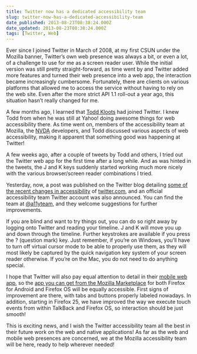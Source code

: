 ```yaml
---
title: Twitter now has a dedicated accessibility team
slug: twitter-now-has-a-dedicated-accessibility-team
date_published: 2013-08-23T08:38:24.000Z
date_updated: 2013-08-23T08:38:24.000Z
tags: [Twitter, Web]
---
```


Ever since I joined Twitter in March of 2008, at my first CSUN under the Mozilla banner, Twitter&#8217;s own web presence was always a bit, or even a lot, of a challenge to use for me as a screen reader user. While the initial version was still pretty straight-forward, as time went by and Twitter added more features and turned their web presence into a web app, the interaction became increasingly cumbersome. Fortunately, there are clients on various platforms that allowed me to access the service without having to rely on the web site. Even after the more strict API 1.1 roll-out a year ago, this situation hasn&#8217;t really changed for me.

A few months ago, I learned that [Todd Kloots](https://twitter.com/todd) had joined Twitter. I knew Todd from when he was still at Yahoo! doing awesome things for web accessibility there. As time went on, members of the accessibility team at Mozilla, the [NVDA](http://www.nvda-project.org) developers, and Todd discussed various aspects of web accessibility, making it apparent that something good was happening at Twitter!

A few weeks ago, after a couple of tweets by Todd and others, I tried out the Twitter web app for the first time after a long while. And as was hinted in the tweets, the J and K keys suddenly started working much more nicely with the various browser/screen reader combinations I tried.

Yesterday, now, a post was published on the Twitter blog detailing [some of the recent changes in accessibility](https://blog.twitter.com/2013/improving-accessibility-of-twittercom) of [twitter.com](https://twitter.com), and an official accessibility team Twitter account was also announced. You can find the team at [@a11yteam](https://twitter.com/a11yteam), and they welcome suggestions for further improvements.

If you are blind and want to try things out, you can do so right away by logging onto Twitter and reading your timeline. J and K will move you up and down through the timeline. Further keystrokes are available if you press the ? (question mark) key. Just remember, if you&#8217;re on Windows, you&#8217;ll have to turn off virtual cursor mode to be able to properly use them, as they will most likely be captured by the quick navigation key system of your screen reader otherwise. If you&#8217;re on the Mac, you do not need to do anything special.

I hope that Twitter will also pay equal attention to detail in their [mobile web app](https://mobile.twitter.com), so the [app you can get from the Mozilla Marketplace](https://marketplace.firefox.com/app/twitter) for both Firefox for Android and Firefox OS will be equally accessible. First signs of improvement are there, with tabs and buttons properly labeled nowadays. In addition, starting in Firefox 25, we have improved the way we execute touch events from within TalkBack and Firefox OS, so interaction should be just smooth!

This is exciting news, and I wish the Twitter accessibility team all the best in their future work on the web and native applications! As far as the web and mobile web presences are concerned, we at the Mozilla accessibility team will be here, ready to help wherever needed!
